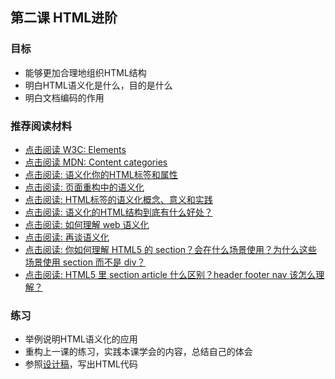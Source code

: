 ## 第二课 HTML进阶

### 目标

* 能够更加合理地组织HTML结构
* 明白HTML语义化是什么，目的是什么
* 明白文档编码的作用

### 推荐阅读材料

* [点击阅读 W3C: Elements](http://www.w3.org/community/webed/wiki/HTML/Elements)
* [点击阅读 MDN: Content categories](https://developer.mozilla.org/en-US/docs/Web/Guide/HTML/Content_categories)
* [点击阅读: 语义化你的HTML标签和属性](http://www.blueidea.com/tech/site/2006/3771.asp)
* [点击阅读: 页面重构中的语义化](http://www.cssforest.org/blog/index.php?id=139)
* [点击阅读: HTML标签的语义化概念、意义和实践](http://www.5icool.org/a/201006/537.html)
* [点击阅读: 语义化的HTML结构到底有什么好处？](http://www.css88.com/archives/1668)
* [点击阅读: 如何理解 web 语义化](http://www.zhihu.com/question/20455165)
* [点击阅读: 再谈语义化](http://ued.ctrip.com/blog/?p=2735)
* [点击阅读: 你如何理解 HTML5 的 section？会在什么场景使用？为什么这些场景使用 section 而不是 div？](http://www.zhihu.com/question/20227599)
* [点击阅读: HTML5 里 section article 什么区别？header footer nav 该怎么理解？](http://www.zhihu.com/question/20308005)

### 练习

* 举例说明HTML语义化的应用
* 重构上一课的练习，实践本课学会的内容，总结自己的体会
* 参照[设计稿](img/csshw.png)，写出HTML代码